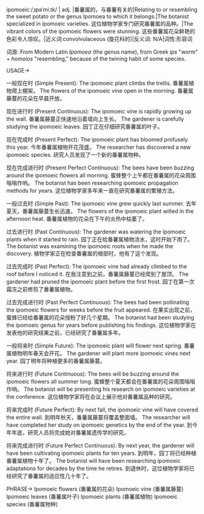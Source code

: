 ipomoeic:/ˌɪpəˈmiːɪk/ | adj. |番薯属的，与番薯有关的|Relating to or resembling the sweet potato or the genus Ipomoea to which it belongs.|The botanist specialized in ipomoeic varieties.  这位植物学家专门研究番薯属的品种。|The vibrant colors of the ipomoeic flowers were stunning. 这些番薯属花朵鲜艳的色彩令人惊叹。|近义词:convolvulaceous (旋花科的)|反义词: N/A|词性:形容词

词源: From Modern Latin *Ipomoea* (the genus name), from Greek *ips* "worm" + *homoios* "resembling," because of the twining habit of some species.

USAGE->

一般现在时 (Simple Present):
The ipomoeic plant climbs the trellis. 番薯属植物爬上棚架。
The flowers of the ipomoeic vine open in the morning. 番薯属藤蔓的花朵在早晨开放。


现在进行时 (Present Continuous):
The ipomoeic vine is rapidly growing up the wall. 番薯属藤蔓正快速地沿着墙向上生长。
The gardener is carefully studying the ipomoeic leaves. 园丁正在仔细研究番薯属的叶子。


现在完成时 (Present Perfect):
The ipomoeic plant has bloomed profusely this year. 今年番薯属植物开花茂盛。
The researcher has discovered a new ipomoeic species. 研究人员发现了一个新的番薯属物种。


现在完成进行时 (Present Perfect Continuous):
The bees have been buzzing around the ipomoeic flowers all morning. 蜜蜂整个上午都在番薯属的花朵周围嗡嗡作响。
The botanist has been researching ipomoeic propagation methods for years.  这位植物学家多年来一直在研究番薯属的繁殖方法。


一般过去时 (Simple Past):
The ipomoeic vine grew quickly last summer. 去年夏天，番薯属藤蔓生长迅速。
The flowers of the ipomoeic plant wilted in the afternoon heat. 番薯属植物的花朵在下午的炎热中枯萎了。


过去进行时 (Past Continuous):
The gardener was watering the ipomoeic plants when it started to rain.  园丁正在给番薯属植物浇水，这时开始下雨了。
The botanist was examining the ipomoeic roots when he made the discovery. 植物学家正在检查番薯属的根部时，他有了这个发现。


过去完成时 (Past Perfect):
The ipomoeic vine had already climbed to the roof before I noticed it. 在我注意到之前，番薯属藤蔓已经爬到了屋顶。
The gardener had pruned the ipomoeic plant before the first frost. 园丁在第一次霜冻之前修剪了番薯属植物。


过去完成进行时 (Past Perfect Continuous):
The bees had been pollinating the ipomoeic flowers for weeks before the fruit appeared. 在果实出现之前，蜜蜂已经给番薯属的花朵授粉了好几个星期。
The botanist had been studying the ipomoeic genus for years before publishing his findings.  这位植物学家在发表他的研究结果之前，已经研究了番薯属多年。


一般将来时 (Simple Future):
The ipomoeic plant will flower next spring. 番薯属植物明年春天会开花。
The gardener will plant more ipomoeic vines next year. 园丁明年将种植更多的番薯属藤蔓。


将来进行时 (Future Continuous):
The bees will be buzzing around the ipomoeic flowers all summer long. 蜜蜂整个夏天都会在番薯属的花朵周围嗡嗡作响。
The botanist will be presenting his research on ipomoeic varieties at the conference.  这位植物学家将在会议上展示他对番薯属品种的研究。


将来完成时 (Future Perfect):
By next fall, the ipomoeic vine will have covered the entire wall. 到明年秋天，番薯属藤蔓将覆盖整面墙。
The researcher will have completed her study on ipomoeic genetics by the end of the year.  到今年年底，研究人员将完成她对番薯属遗传学的研究。


将来完成进行时 (Future Perfect Continuous):
By next year, the gardener will have been cultivating ipomoeic plants for ten years. 到明年，园丁将已经种植番薯属植物十年了。
The botanist will have been researching ipomoeic adaptations for decades by the time he retires. 到退休时，这位植物学家将已经研究了番薯属的适应性几十年了。


PHRASE->
Ipomoeic flowers (番薯属的花朵)
Ipomoeic vine (番薯属藤蔓)
Ipomoeic leaves (番薯属叶子)
Ipomoeic plants (番薯属植物)
Ipomoeic species (番薯属物种)
